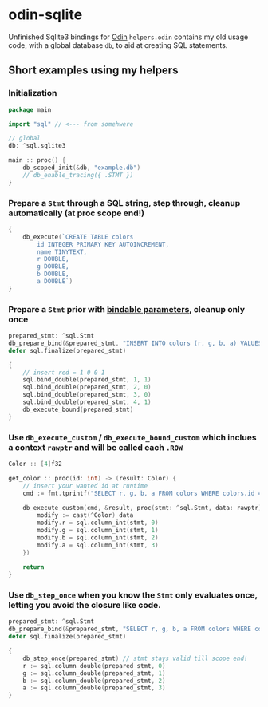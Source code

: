 # odin-sqlite
Unfinished Sqlite3 bindings for [Odin](https://odin-lang.org/)
`helpers.odin` contains my old usage code, with a global database `db`, to aid at creating SQL statements.

## Short examples using my helpers

### Initialization
```go
package main

import "sql" // <--- from somehwere

// global
db: ^sql.sqlite3

main :: proc() {
    db_scoped_init(&db, "example.db")
    // db_enable_tracing({ .STMT })
}
```

### Prepare a `Stmt` through a SQL string, step through, cleanup automatically (at proc scope end!)
```go
{
    db_execute(`CREATE TABLE colors
        id INTEGER PRIMARY KEY AUTOINCREMENT,
    	name TINYTEXT,
    	r DOUBLE,
    	g DOUBLE,
    	b DOUBLE,
    	a DOUBLE`)
}
```

### Prepare a `Stmt` prior with [bindable parameters](https://sqlite.org/c3ref/bind_blob.html), cleanup only once
```go
prepared_stmt: ^sql.Stmt
db_prepare_bind(&prepared_stmt, "INSERT INTO colors (r, g, b, a) VALUES (?1, ?2, ?3, ?4)")
defer sql.finalize(prepared_stmt)

{
    // insert red = 1 0 0 1
    sql.bind_double(prepared_stmt, 1, 1)
    sql.bind_double(prepared_stmt, 2, 0)
    sql.bind_double(prepared_stmt, 3, 0)
    sql.bind_double(prepared_stmt, 4, 1)
    db_execute_bound(prepared_stmt)
}
```

### Use `db_execute_custom` / `db_execute_bound_custom` which inclues a context `rawptr` and will be called each `.ROW`
```go 
Color :: [4]f32

get_color :: proc(id: int) -> (result: Color) {
    // insert your wanted id at runtime
    cmd := fmt.tprintf("SELECT r, g, b, a FROM colors WHERE colors.id = %d", id)
    
    db_execute_custom(cmd, &result, proc(stmt: ^sql.Stmt, data: rawptr) {
        modify := cast(^Color) data
        modify.r = sql.column_int(stmt, 0)
        modify.g = sql.column_int(stmt, 1)
        modify.b = sql.column_int(stmt, 2)
        modify.a = sql.column_int(stmt, 3)
    })
    
    return
}
```

### Use `db_step_once` when you know the `Stmt` only evaluates once, letting you avoid the closure like code.
```go
prepared_stmt: ^sql.Stmt
db_prepare_bind(&prepared_stmt, "SELECT r, g, b, a FROM colors WHERE colors.id = 1")
defer sql.finalize(prepared_stmt)

{
    db_step_once(prepared_stmt) // stmt stays valid till scope end!
    r := sql.column_double(prepared_stmt, 0)
    g := sql.column_double(prepared_stmt, 1)
    b := sql.column_double(prepared_stmt, 2)
    a := sql.column_double(prepared_stmt, 3)
}
```
